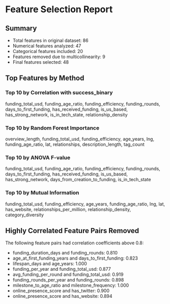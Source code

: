 
# Feature Selection Report

## Summary
- Total features in original dataset: 86
- Numerical features analyzed: 47
- Categorical features included: 20
- Features removed due to multicollinearity: 9
- Final features selected: 48

## Top Features by Method

### Top 10 by Correlation with success_binary
funding_total_usd, funding_age_ratio, funding_efficiency, funding_rounds, days_to_first_funding, has_received_funding, is_us_based, has_strong_network, is_in_tech_state, relationship_density

### Top 10 by Random Forest Importance
overview_length, funding_total_usd, funding_efficiency, age_years, lng, funding_age_ratio, lat, relationships, description_length, tag_count

### Top 10 by ANOVA F-value
funding_total_usd, funding_age_ratio, funding_efficiency, funding_rounds, days_to_first_funding, has_received_funding, is_us_based, has_strong_network, days_from_creation_to_funding, is_in_tech_state

### Top 10 by Mutual Information
funding_total_usd, funding_efficiency, age_years, funding_age_ratio, lng, lat, has_website, relationships_per_million, relationship_density, category_diversity

## Highly Correlated Feature Pairs Removed
The following feature pairs had correlation coefficients above 0.8:
- funding_duration_days and funding_rounds: 0.810
- age_at_first_funding_years and days_to_first_funding: 0.823
- lifespan_days and age_years: 1.000
- funding_per_year and funding_total_usd: 0.877
- avg_funding_per_round and funding_total_usd: 0.919
- funding_rounds_per_year and funding_rounds: 0.898
- milestone_to_age_ratio and milestone_frequency: 1.000
- online_presence_score and has_twitter: 0.900
- online_presence_score and has_website: 0.894
